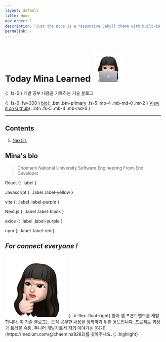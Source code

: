 ```yaml
---
layout: default
title: Home
nav_order: 1
description: "Just the Docs is a responsive Jekyll theme with built-in search that is easily customizable and hosted on GitHub Pages."
permalink: /
---
```


# Today Mina Learned <img src="./assets/images/profile-image.png" alt="profile Image" aria-label="profile Image" width="100" height="100">


{: .fs-6 }
개발 공부 내용을 기록하는 기술 블로그 

{: .fs-6 .fw-300 }
[bio](#minas-bio){: .btn .btn-primary .fs-5 .mb-4 .mb-md-0 .mr-2 }
[View it on Github](https://github.com/chaemina){: .btn .fs-5 .mb-4 .mb-md-0 }

---


## Contents

 

  1. [Next.js](http://127.0.0.1:4000/docs/nextjs/) 


## Mina's bio

> Chonnam National University Software Engineering Front-End Developer

React
{: .label }

Javascript
{: .label .label-yellow }

vite
{: .label .label-purple }

Next.js
{: .label .label-black }

axios
{: .label .label-purple }

npm
{: .label .label-red }



## **_For connect everyone !_**
<img src="./assets/images/profile-icon.png" alt="profile Image" aria-label="profile Image" width="200rem" height="200rem">
{: .d-flex .float-right}
웹과 앱 프론트앤드를 개발합니다. 이 기술 블로그는 오직 공부한 내용을 정리하기 위한 용도입니다. 프로젝트 과정과 트러블 슈팅, 주니어 개발자로서 저의 
이야기는 [여기](https://medium.com/@chaemina8282)를 찾아주세요. 
{: .highlight}


<nav arial-label="Main" id="site-nav" class="site-nav">




